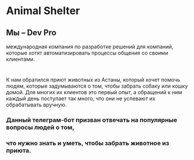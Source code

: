 # Animal Shelter

## Мы – Dev Pro 

международная компания по разработке решений для компаний, 
которые хотят автоматизировать процессы общения со своими клиентами.

#
К нам обратился приют животных из Астаны, который хочет помочь людям, 
которые задумываются о том, чтобы забрать собаку или кошку домой. 
Для многих их клиентов это первый опыт, а обращений к ним каждый день 
поступает так много, что они не успевают их обрабатывать вручную.

### Данный телеграм-бот призван отвечать на популярные вопросы людей о том, 
### что нужно знать и уметь, чтобы забрать животное из приюта.
